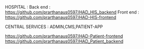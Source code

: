 

HOSPITAL :
	Back end	: https://github.com/prarthanaus0597/HAD_HIS_backend
	Front end	: https://github.com/prarthanaus0597/HAD-HIS-frontend
	
CENTRAL SERVICES : ADMIN,CMS,PATIENT-APP
	
https://github.com/prarthanaus0597/HAD-Patient-frontend
https://github.com/prarthanaus0597/HAD_Patient_backend
